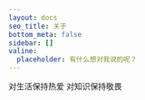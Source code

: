 ```yaml
---
layout: docs
seo_title: 关于
bottom_meta: false
sidebar: []
valine:
  placeholder: 有什么想对我说的呢？
---
```


对生活保持热爱
对知识保持敬畏

